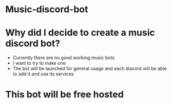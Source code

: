 # Music-discord-bot

# Why did I decide to create a music discord bot?
* Currently there are no good working music bots
* I want to try to make one
* The bot will be launched for general usage and each discord will be able to add it and use its services

# This bot will be free hosted
